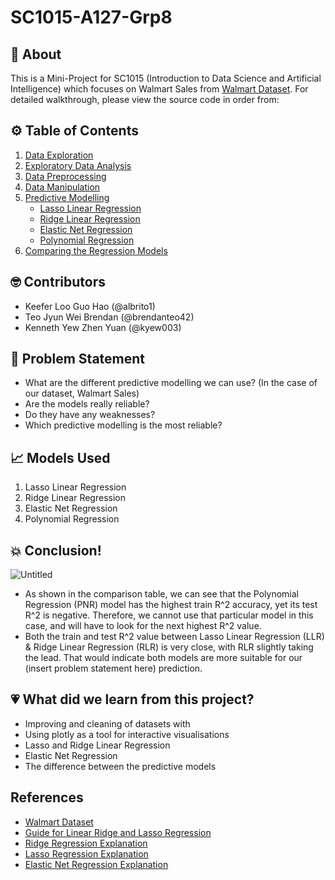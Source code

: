 # SC1015-A127-Grp8

## 🚀 About

This is a Mini-Project for SC1015 (Introduction to Data Science and Artificial Intelligence) which focuses on Walmart Sales from [Walmart Dataset](https://www.kaggle.com/datasets/yasserh/walmart-dataset). For detailed walkthrough, please view the source code in order from:

## ⚙ Table of Contents
1. [Data Exploration](https://github.com/albrito1/SC1015-A127-Grp-0/blob/main/Data_Exploration.ipynb)
2. [Exploratory Data Analysis](https://github.com/albrito1/SC1015-A127-Grp-0/blob/main/Data_Exploration.ipynb)
3. [Data Preprocessing](https://github.com/albrito1/SC1015-A127-Grp-0/blob/main/Data_Preprocessing.ipynb)
4. [Data Manipulation](https://github.com/albrito1/SC1015-A127-Grp-0/blob/main/Data_Manipulation_Predictive_Modelling.ipynb)
5. [Predictive Modelling](https://github.com/albrito1/SC1015-A127-Grp-0/blob/main/Data_Manipulation_Predictive_Modelling.ipynb)
   - [Lasso Linear Regression](https://github.com/albrito1/SC1015-A127-Grp-0/blob/main/Data_Manipulation_Predictive_Modelling.ipynb)
   - [Ridge Linear Regression](https://github.com/albrito1/SC1015-A127-Grp-0/blob/main/Data_Manipulation_Predictive_Modelling.ipynb)
   - [Elastic Net Regression](https://github.com/albrito1/SC1015-A127-Grp-0/blob/main/Data_Manipulation_Predictive_Modelling.ipynb)
   - [Polynomial Regression](https://github.com/albrito1/SC1015-A127-Grp-0/blob/main/Data_Manipulation_Predictive_Modelling.ipynb)
6. [Comparing the Regression Models](https://github.com/albrito1/SC1015-A127-Grp-0/blob/main/Data_Manipulation_Predictive_Modelling.ipynb)
  
## 🤓 Contributors

- Keefer Loo Guo Hao (@albrito1)
- Teo Jyun Wei Brendan (@brendanteo42)
- Kenneth Yew Zhen Yuan (@kyew003)

## 🧠 Problem Statement

- What are the different predictive modelling we can use? (In the case of our dataset, Walmart Sales)
- Are the models really reliable? 
- Do they have any weaknesses? 
- Which predictive modelling is the most reliable?

## 📈 Models Used

1. Lasso Linear Regression
2. Ridge Linear Regression
3. Elastic Net Regression
4. Polynomial Regression

## 💥 Conclusion!
![Untitled](https://user-images.githubusercontent.com/130235553/232184402-6acbe379-2783-4229-b3d6-bcfafc6d8bb6.png)
- As shown in the comparison table, we can see that the Polynomial Regression (PNR) model has the highest train R^2 accuracy, yet its test R^2 is negative. Therefore, we cannot use that particular model in this case, and will have to look for the next highest R^2 value.
- Both the train and test R^2 value between Lasso Linear Regression (LLR) & Ridge Linear Regression (RLR) is very close, with RLR slightly taking the lead. That would indicate both models are more suitable for our (insert problem statement here) prediction.


## 💗 What did we learn from this project?

- Improving and cleaning of datasets with
- Using plotly as a tool for interactive visualisations
- Lasso and Ridge Linear Regression
- Elastic Net Regression
- The difference between the predictive models

## References

- [Walmart Dataset](https://www.kaggle.com/datasets/yasserh/walmart-dataset)
- [Guide for Linear Ridge and Lasso Regression](https://www.analyticsvidhya.com/blog/2017/06/a-comprehensive-guide-for-linear-ridge-and-lasso-regression)
- [Ridge Regression Explanation](https://www.youtube.com/watch?v=Q81RR3yKn30&ab_channel=StatQuestwithJoshStarmer)
- [Lasso Regression Explanation](https://www.youtube.com/watch?v=NGf0voTMlcs&ab_channel=StatQuestwithJoshStarmer)
- [Elastic Net Regression Explanation](https://www.youtube.com/watch?v=1dKRdX9bfIo&t=253s&ab_channel=StatQuestwithJoshStarmer)

